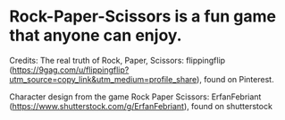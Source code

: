 # Rock-Paper-Scissors is a fun game that anyone can enjoy.

Credits:
The real truth of Rock, Paper, Scissors: flippingflip (https://9gag.com/u/flippingflip?utm_source=copy_link&utm_medium=profile_share), found on Pinterest.

Character design from the game Rock Paper Scissors: ErfanFebriant (https://www.shutterstock.com/g/ErfanFebriant), found on shutterstock